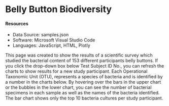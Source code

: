 # Belly Button Biodiversity

#### Resources
- Data Source:  samples.json
- Software:  Microsoft Visual Studio Code
- Languages:  JavaScript, HTML, Plotly

This page was created to show the results of a scientific survey which studied the bacterial content of 153 different participants belly buttons. If you click the drop-down box below Test Subject ID No., you can refresh the charts to show results for a new study participant. Each Operational Taxonomic Unit (OTU), represents a species of bacteria and is identified by a number in the charts below. By hovering over the bars in the upper chart or the bubbles in the lower chart, you can see the number of bacterial specimens in each sample as well as the names of the bacteria identified. The bar chart shows only the top 10 bacteria cultures per study participant.
